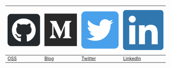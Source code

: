 | [![GitHub Logo](assets/github-square-brands.svg)](https://github.com/pulls?q=is%3Apr+author%3Ajtcrowson+archived%3Afalse+is%3Aclosed) | [![Medium Logo](assets/medium-brands.svg)](https://medium.com/@jtcrowson) | [![Twitter Logo](assets/twitter-square-brands.svg)](https://twitter.com/john_crowson) | [![LinkedIn Logo](assets/linkedin-brands.svg)](https://www.linkedin.com/in/john-crowson-b9928452) |
| - | - | - | - |
| [OSS](https://github.com/pulls?q=is%3Apr+author%3Ajtcrowson+archived%3Afalse+is%3Aclosed) | [Blog](https://medium.com/@jtcrowson) | [Twitter](https://twitter.com/john_crowson) | [LinkedIn](https://www.linkedin.com/in/john-crowson-b9928452) |